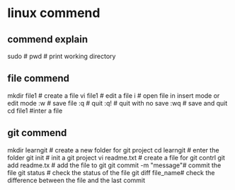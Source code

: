 # linux commend

## commend explain
sudo # 
pwd # print working directory
## file commend
mkdir file1  # create a file
vi file1 # edit a file
i # open file in insert mode or edit mode
:w # save file
:q # quit
:q! # quit with  no save
:wq # save and quit
cd file1 #inter a file

## git commend
mkdir learngit # create a new folder for git project
cd learngit # enter the folder
git init # init a git project
vi readme.txt # create a file for git contrl
git add readme.tx # add the file to git
git commit -m "message"# commit the file
git status # check the status of the file
git diff file_name# check the difference between the file and the last commit